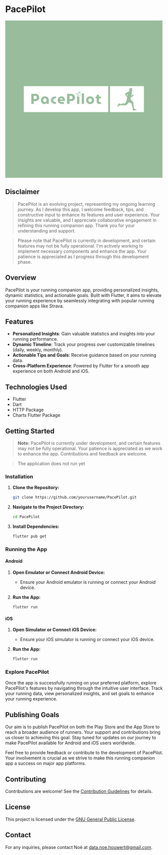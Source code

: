 # PacePilot

![PacePilot Logo](https://github.com/noe-vhh/PacePilot/blob/master/Logo_New.png)

## Disclaimer

> PacePilot is an evolving project, representing my ongoing learning journey. As I develop this app, I welcome feedback, tips, and constructive input to enhance its features and user experience. Your insights are valuable, and I appreciate collaborative engagement in refining this running companion app. Thank you for your understanding and support.

> Please note that PacePilot is currently in development, and certain features may not be fully operational. I'm actively working to implement necessary components and enhance the app. Your patience is appreciated as I progress through this development phase.

## Overview

PacePilot is your running companion app, providing personalized insights, dynamic statistics, and actionable goals. Built with Flutter, it aims to elevate your running experience by seamlessly integrating with popular running companion apps like Strava.

## Features

- **Personalized Insights**: Gain valuable statistics and insights into your running performance.
- **Dynamic Timeline**: Track your progress over customizable timelines (daily, weekly, monthly).
- **Actionable Tips and Goals**: Receive guidance based on your running data.
- **Cross-Platform Experience**: Powered by Flutter for a smooth app experience on both Android and iOS.

## Technologies Used

- Flutter
- Dart
- HTTP Package
- Charts Flutter Package

## Getting Started

> **Note:** PacePilot is currently under development, and certain features may not be fully operational. Your patience is appreciated as we work to enhance the app. Contributions and feedback are welcome.

> The application does not run yet 

### Installation

1. **Clone the Repository:**
   ```bash
   git clone https://github.com/yourusername/PacePilot.git
   ```

2. **Navigate to the Project Directory:**
   ```bash
   cd PacePilot
   ```

3. **Install Dependencies:**
   ```bash
   flutter pub get
   ```

### Running the App

#### Android

1. **Open Emulator or Connect Android Device:**
   - Ensure your Android emulator is running or connect your Android device.

2. **Run the App:**
   ```bash
   flutter run
   ```

#### iOS

1. **Open Simulator or Connect iOS Device:**
   - Ensure your iOS simulator is running or connect your iOS device.

2. **Run the App:**
   ```bash
   flutter run
   ```

### Explore PacePilot

Once the app is successfully running on your preferred platform, explore PacePilot's features by navigating through the intuitive user interface. Track your running data, view personalized insights, and set goals to enhance your running experience.

## Publishing Goals

Our aim is to publish PacePilot on both the Play Store and the App Store to reach a broader audience of runners. Your support and contributions bring us closer to achieving this goal. Stay tuned for updates on our journey to make PacePilot available for Android and iOS users worldwide.

Feel free to provide feedback or contribute to the development of PacePilot. Your involvement is crucial as we strive to make this running companion app a success on major app platforms.

## Contributing

Contributions are welcome! See the [Contribution Guidelines](CONTRIBUTING.md) for details.

## License

This project is licensed under the [GNU General Public License](LICENSE).

## Contact

For any inquiries, please contact Noè at data.noe.houwert@gmail.com.
